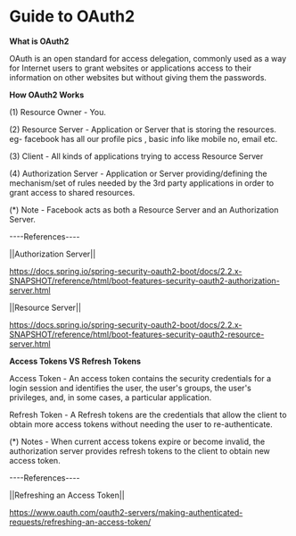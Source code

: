 # Guide to OAuth2

****What is OAuth2**** 

OAuth is an open standard for access delegation, commonly used as a way for Internet users to grant websites or applications access to their information on other websites but without giving them the passwords.

****How OAuth2 Works****

(1) Resource Owner - You.

(2) Resource Server - Application or Server that is storing the resources. eg- facebook has all our profile pics , basic info like mobile no, email etc.
                  	  
(3) Client - All kinds of applications trying to access Resource Server

(4) Authorization Server - Application or Server providing/defining the mechanism/set of rules needed by the 3rd party applications in order to grant access to shared resources.
                   	   
(*) Note - Facebook acts as both a Resource Server and an Authorization Server.
					   
----References----

||Authorization Server||

https://docs.spring.io/spring-security-oauth2-boot/docs/2.2.x-SNAPSHOT/reference/html/boot-features-security-oauth2-authorization-server.html
 
||Resource Server||

https://docs.spring.io/spring-security-oauth2-boot/docs/2.2.x-SNAPSHOT/reference/html/boot-features-security-oauth2-resource-server.html
 
 
****Access Tokens VS Refresh Tokens****
 
Access Token - An access token contains the security credentials for a login session and identifies the user, the user's groups, the user's privileges, and, in some cases, a particular application.
 
Refresh Token - A Refresh tokens  are the credentials that allow the client to obtain more access tokens without needing the user to re-authenticate. 
 
(*) Notes - When current access tokens expire or become invalid, the authorization server provides refresh tokens to the client to obtain new access token.
 
 ----References----
 
||Refreshing an Access Token||

https://www.oauth.com/oauth2-servers/making-authenticated-requests/refreshing-an-access-token/
 
 
 

